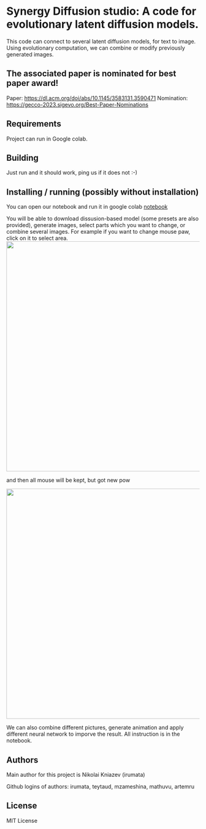 
# Synergy Diffusion studio: A code for evolutionary latent diffusion models.
This code  can connect to several latent diffusion models, for text to image.
Using evolutionary computation, we can combine or modify previously generated images.

## The associated paper is nominated for best paper award!
Paper:  https://dl.acm.org/doi/abs/10.1145/3583131.3590471
Nomination: https://gecco-2023.sigevo.org/Best-Paper-Nominations

## Requirements
Project can run in Google colab.

## Building 
Just run and it should work, ping us if it does not :-)

## Installing / running (possibly without installation)
You can open our notebook and run it in google colab  [notebook](https://colab.research.google.com/github/fbsamples/sdstudio/blob/main/Diffusion_Studio_0_9.ipynb)

You will be able to download dissusion-based model (some presets are also provided), generate images, select parts which you want to change, or combine several images.
For example if you want to change mouse paw, click on it to select area.
<img src="https://github.com/fbsamples/sdstudio/assets/7793596/78c00b04-2e55-4230-91bd-30ecd9d6b7b0"  width="600" >

and then all mouse will be kept, but got new pow

<img src="https://github.com/fbsamples/sdstudio/assets/7793596/b57db6cb-04c7-4f52-aa13-22934ee8bf58"  width="600" >


We can also combine different pictures, generate animation and apply different neural network to imporve the result.
All instruction is in the notebook.

## Authors
Main author for this project is Nikolai Kniazev (irumata)

Github logins of authors: irumata, teytaud, mzameshina, mathuvu, artemru

## License
MIT License
